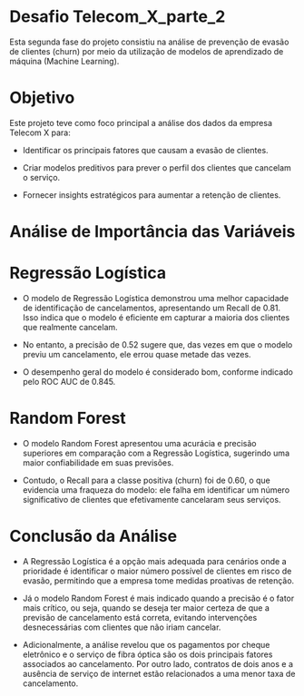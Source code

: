 # Desafio Telecom_X_parte_2

Esta segunda fase do projeto consistiu na análise de prevenção de evasão de clientes (churn) por meio da utilização de modelos de aprendizado de máquina (Machine Learning).

# Objetivo

Este projeto teve como foco principal a análise dos dados da empresa Telecom X para:

- Identificar os principais fatores que causam a evasão de clientes.

- Criar modelos preditivos para prever o perfil dos clientes que cancelam o serviço.

- Fornecer insights estratégicos para aumentar a retenção de clientes.

# Análise de Importância das Variáveis

# Regressão Logística

- O modelo de Regressão Logística demonstrou uma melhor capacidade de identificação de cancelamentos, apresentando um Recall de 0.81. Isso indica que o modelo é eficiente em capturar a maioria dos clientes que realmente cancelam.

- No entanto, a precisão de 0.52 sugere que, das vezes em que o modelo previu um cancelamento, ele errou quase metade das vezes.

- O desempenho geral do modelo é considerado bom, conforme indicado pelo ROC AUC de 0.845.

# Random Forest
- O modelo Random Forest apresentou uma acurácia e precisão superiores em comparação com a Regressão Logística, sugerindo uma maior confiabilidade em suas previsões.

- Contudo, o Recall para a classe positiva (churn) foi de 0.60, o que evidencia uma fraqueza do modelo: ele falha em identificar um número significativo de clientes que efetivamente cancelaram seus serviços.

# Conclusão da Análise

- A Regressão Logística é a opção mais adequada para cenários onde a prioridade é identificar o maior número possível de clientes em risco de evasão, permitindo que a empresa tome medidas proativas de retenção.

- Já o modelo Random Forest é mais indicado quando a precisão é o fator mais crítico, ou seja, quando se deseja ter maior certeza de que a previsão de cancelamento está correta, evitando intervenções desnecessárias com clientes que não iriam cancelar.

- Adicionalmente, a análise revelou que os pagamentos por cheque eletrônico e o serviço de fibra óptica são os dois principais fatores associados ao cancelamento. Por outro lado, contratos de dois anos e a ausência de serviço de internet estão relacionados a uma menor taxa de cancelamento.
